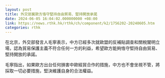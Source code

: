 ```yaml
---
layout: post
title: 外交部冀歐方恪守堅持自由貿易、堅持開放承諾
date: 2024-06-05 16:04:02.000000000 +08:00
link: https://news.rthk.hk/rthk/ch/component/k2/1756202-20240605.htm
categories: rthk
---
```


在北京，外交部發言人毛寧表示，中方已經多次就歐盟的反補貼調查和關稅闡明立場，認為貿易保護主義不符合任何一方的利益，希望歐方能夠恪守堅持自由貿易、堅持開放的承諾。

毛寧指出，如果歐方出台任何損害中歐經貿合作的措施，中方也不會坐視不管，將採取一切必要措施，堅決維護自身的合法權益。

